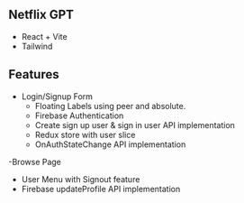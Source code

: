 ## Netflix GPT

- React + Vite
- Tailwind

## Features

- Login/Signup Form
  - Floating Labels using peer and absolute.
  - Firebase Authentication
  - Create sign up user & sign in user API implementation
  - Redux store with user slice
  - OnAuthStateChange API implementation

-Browse Page

- User Menu with Signout feature
- Firebase updateProfile API implementation
